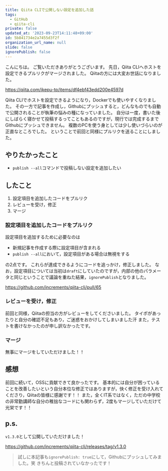 ```yaml
---
title: Qiita CLIで公開しない設定を追加した話
tags:
  - GitHub
  - qiita-cli
private: false
updated_at: '2023-09-23T14:11:48+09:00'
id: 5b841734e2a7455d3f2f
organization_url_name: null
slide: false
ignorePublish: false
---
```


こんにちは。
ご覧いただきありがとうございます。
先日，Qiita CLIへホストを設定できるプルリクがマージされました。
Qiitaの方には大変お世話になりました。

https://qiita.com/ikepu-tp/items/df4ebf43edd200e4597d

Qiita CLIでホストを設定できるようになり，Dockerでも使いやすくなりました。
その一方で記事を作成し，Githubにプッシュすると，どんなものでも自動で公開されることが執筆の悩みの種になっていました。
自分は一度，書いた後にしばらく寝かせて投稿するってこともあるのですが，現行では完成するまでGithubにプッシュできません。
複数のPCを使う身としては少し使いづらいのが正直なところでした。
ということで前回と同様にプルリクを送ることにしました。

## やりたかったこと

- `publish --all`コマンドで投稿しない設定を追加したい

## したこと

1. 設定項目を追加したコードをプルリク
2. レビューを受け，修正
3. マージ

### 設定項目を追加したコードをプルリク

設定項目を追加するために必要なのは

- 新規記事を作成する際に設定項目が含まれる
- `publish --all`において，設定項目がある場合は無視をする

の2点です。
これらが達成できるようにコードを追っかけ，修正しました。
なお，設定項目については当初は`draft`にしていたのですが，内部の他のパラメータと同じということで議論を重ねた結果，`ignorePublish`となりました。

https://github.com/increments/qiita-cli/pull/65

### レビューを受け，修正

前回と同様，Qiitaの担当の方がレビューをしてくださいました。
タイポがあったりと自分の確認不足もあり，ご迷惑をおかけしてしまいました汗
また，テストを書けなかったのが申し訳なかったです。

### マージ

無事にマージをしていただけました！！

## 感想

前回に続いて，OSSに貢献できて良かったです。
基本的には自分が困っていることを改善したいという自分本位な修正ではありますが，快く修正を受け入れてくださり，Qiitaの皆様に感謝です！！
また，全くIT系ではなく，ただの中学校の非常勤講師な自分の稚拙なコードにも関わらず，2度もマージしていただけて光栄です！！

## p.s.

`v1.3.0`として公開していただけました！

https://github.com/increments/qiita-cli/releases/tag/v1.3.0

> 試しに本記事も`ignorePublish: true`にして，Githubにプッシュしてみました。笑
> きちんと投稿されていなかったです！
